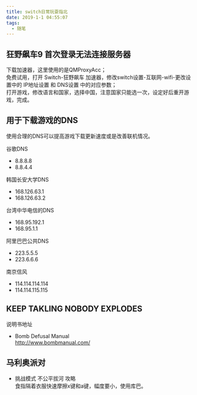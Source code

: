 ```yaml
---
title: switch日常玩耍指北
date: 2019-1-1 04:55:07
tags:
  - 随笔
---
```


## 狂野飙车9 首次登录无法连接服务器

下载加速器，这里使用的是QMProxyAcc；  
免费试用，打开 Switch-狂野飙车 加速器，修改switch设置-互联网-wifi-更改设置中的 IP地址设置 和 DNS设置 中的对应参数；  
打开游戏，修改语言和国家，选择中国，注意国家只能选一次，设定好后重开游戏，完成。


## 用于下载游戏的DNS

使用合理的DNS可以提高游戏下载更新速度或是改善联机情况。

谷歌DNS
* 8.8.8.8
* 8.8.4.4

韩国长安大学DNS
* 168.126.63.1
* 168.126.63.2

台湾中华电信的DNS 
* 168.95.192.1
* 168.95.1.1
 
阿里巴巴公共DNS 
* 223.5.5.5
* 223.6.6.6
 
南京信风 
* 114.114.114.114
* 114.114.115.115
 

## KEEP TAKLING NOBODY EXPLODES

说明书地址  
* Bomb Defusal Manual  
http://www.bombmanual.com/



## 马利奥派对

* 挑战模式 不公平拔河 攻略  
食指隔着衣服快速摩擦x键和a键，幅度要小，使用库巴。


